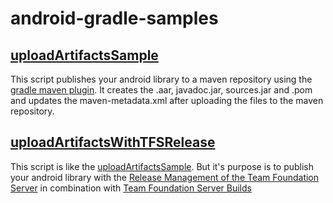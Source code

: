 # android-gradle-samples

## [uploadArtifactsSample](./uploadArtifactsSample.gradle)
This script publishes your android library to a maven repository using the [gradle maven plugin](https://docs.gradle.org/current/userguide/maven_plugin.html). It creates the .aar, javadoc.jar, sources.jar and .pom and updates the maven-metadata.xml after uploading the files to the maven repository.

## [uploadArtifactsWithTFSRelease](./uploadArtifactsWithTFSRelease.gradle)
This script is like the [uploadArtifactsSample](./uploadArtifactsSample.gradle). But it's purpose is to publish your android library with the [Release Management of the Team Foundation Server](https://www.visualstudio.com/en-us/features/release-management-vs.aspx) in combination with [Team Foundation Server Builds](https://www.visualstudio.com/en-us/docs/build/overview)
